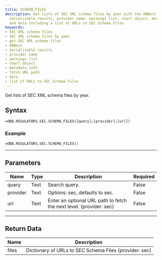 ```yaml
---
title: SCHEMA_FILES
description: Get lists of SEC XML schema files by year with the OBBect function. Returns
  serializable results, provider name, warnings list, chart object, metadata info,
  and data including a list of URLs to SEC Schema Files.
keywords: 
- SEC XML schema files
- SEC XML schema files by year
- get SEC XML schema files
- OBBect
- Serializable results
- provider name
- warnings list
- chart object
- metadata info
- fetch URL path
- data
- list of URLs to SEC Schema Files
---
```


<!-- markdownlint-disable MD041 -->

Get lists of SEC XML schema files by year.

## Syntax

```excel wordwrap
=OBB.REGULATORS.SEC.SCHEMA_FILES([query];[provider];[url])
```

### Example

```excel wordwrap
=OBB.REGULATORS.SEC.SCHEMA_FILES()
```

---

## Parameters

| Name | Type | Description | Required |
| ---- | ---- | ----------- | -------- |
| query | Text | Search query. | False |
| provider | Text | Options: sec, defaults to sec. | False |
| url | Text | Enter an optional URL path to fetch the next level. (provider: sec) | False |

---

## Return Data

| Name | Description |
| ---- | ----------- |
| files | Dictionary of URLs to SEC Schema Files (provider: sec) |
